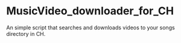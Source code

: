 # MusicVideo_downloader_for_CH
An simple script that searches and downloads videos to your songs directory in CH.

